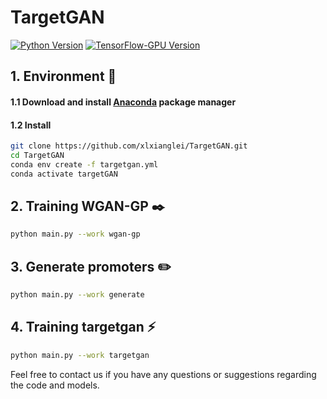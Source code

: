 # TargetGAN

[![Python Version](https://img.shields.io/badge/python-3.8-blue.svg)](https://docs.python.org/3.8/library/index.html)
[![TensorFlow-GPU Version](https://img.shields.io/badge/tensorflow--gpu-2.5-orange.svg)](https://www.tensorflow.org/install/gpu)

## 1. Environment 🚀

#### 1.1 Download and install [Anaconda](https://www.anaconda.com/download) package manager

#### 1.2 Install 

```bash
git clone https://github.com/xlxianglei/TargetGAN.git
cd TargetGAN
conda env create -f targetgan.yml
conda activate targetGAN
```

## 2. Training WGAN-GP ✒️

```bash
python main.py --work wgan-gp
```

## 3. Generate promoters ✏️
```bash
python main.py --work generate
```

## 4. Training targetgan ⚡
```bash
python main.py --work targetgan
```

Feel free to contact us if you have any questions or suggestions regarding the code and models.